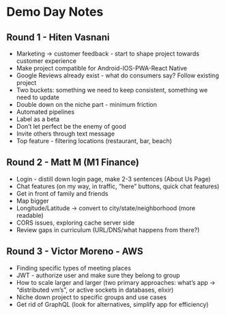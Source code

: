 # Demo Day Notes

## Round 1 - Hiten Vasnani

- Marketing → customer feedback - start to shape project towards customer experience
- Make project compatible for Android-IOS-PWA-React Native
- Google Reviews already exist - what do consumers say? Follow existing project
- Two buckets: something we need to keep consistent, something we need to update
- Double down on the niche part - minimum friction
- Automated pipelines
- Label as a beta
- Don’t let perfect be the enemy of good
- Invite others through text message
- Top feature - filtering locations (restaurant, bar, beach)

## Round 2 - Matt M (M1 Finance)

- Login - distill down login page, make 2-3 sentences (About Us Page)
- Chat features (on my way, in traffic, “here” buttons, quick chat features)
- Get in front of family and friends
- Map bigger
- Longitude/Latitude → convert to city/state/neighborhood (more readable)
- CORS issues, exploring cache server side
- Review gaps in curriculum (URL/DNS/what happens from there?)

## Round 3 - Victor Moreno - AWS

- Finding specific types of meeting places
- JWT - authorize user and make sure they belong to group
- How to scale larger and larger (two primary approaches: what’s app → “distributed vm’s”, or active sockets in databases, elixir)
- Niche down project to specific groups and use cases
- Get rid of GraphQL (look for alternatives, simplify app for efficiency)
